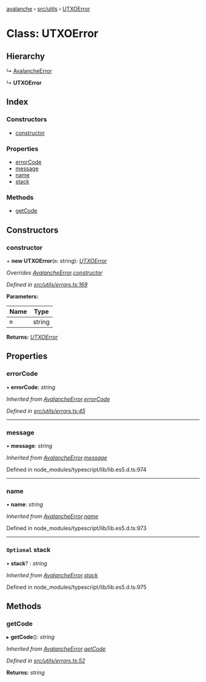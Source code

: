 [avalanche](../README.md) › [src/utils](../modules/src_utils.md) › [UTXOError](src_utils.utxoerror.md)

# Class: UTXOError

## Hierarchy

  ↳ [AvalancheError](src_utils.avalancheerror.md)

  ↳ **UTXOError**

## Index

### Constructors

* [constructor](src_utils.utxoerror.md#constructor)

### Properties

* [errorCode](src_utils.utxoerror.md#errorcode)
* [message](src_utils.utxoerror.md#message)
* [name](src_utils.utxoerror.md#name)
* [stack](src_utils.utxoerror.md#optional-stack)

### Methods

* [getCode](src_utils.utxoerror.md#getcode)

## Constructors

###  constructor

\+ **new UTXOError**(`m`: string): *[UTXOError](src_utils.utxoerror.md)*

*Overrides [AvalancheError](src_utils.avalancheerror.md).[constructor](src_utils.avalancheerror.md#constructor)*

*Defined in [src/utils/errors.ts:169](https://github.com/ava-labs/avalanchejs/blob/82de5d8/src/utils/errors.ts#L169)*

**Parameters:**

Name | Type |
------ | ------ |
`m` | string |

**Returns:** *[UTXOError](src_utils.utxoerror.md)*

## Properties

###  errorCode

• **errorCode**: *string*

*Inherited from [AvalancheError](src_utils.avalancheerror.md).[errorCode](src_utils.avalancheerror.md#errorcode)*

*Defined in [src/utils/errors.ts:45](https://github.com/ava-labs/avalanchejs/blob/82de5d8/src/utils/errors.ts#L45)*

___

###  message

• **message**: *string*

*Inherited from [AvalancheError](src_utils.avalancheerror.md).[message](src_utils.avalancheerror.md#message)*

Defined in node_modules/typescript/lib/lib.es5.d.ts:974

___

###  name

• **name**: *string*

*Inherited from [AvalancheError](src_utils.avalancheerror.md).[name](src_utils.avalancheerror.md#name)*

Defined in node_modules/typescript/lib/lib.es5.d.ts:973

___

### `Optional` stack

• **stack**? : *string*

*Inherited from [AvalancheError](src_utils.avalancheerror.md).[stack](src_utils.avalancheerror.md#optional-stack)*

Defined in node_modules/typescript/lib/lib.es5.d.ts:975

## Methods

###  getCode

▸ **getCode**(): *string*

*Inherited from [AvalancheError](src_utils.avalancheerror.md).[getCode](src_utils.avalancheerror.md#getcode)*

*Defined in [src/utils/errors.ts:52](https://github.com/ava-labs/avalanchejs/blob/82de5d8/src/utils/errors.ts#L52)*

**Returns:** *string*
